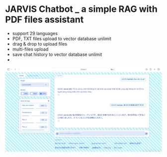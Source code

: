 # JARVIS Chatbot _ a simple RAG with PDF files assistant
- support 29 languages
- PDF, TXT files upload to vector database unlimit
- drag & drop to upload files
- multi-files upload
- save chat history to vector database unlimit
-  

![alt-text](https://github.com/Mr-Jack-Tung/JARVIS-Chatbot-a-simple-RAG-with-PDF-files/blob/main/JARVIS%20Chatbot%20_%20Screenshot%202024-07-03.png)
